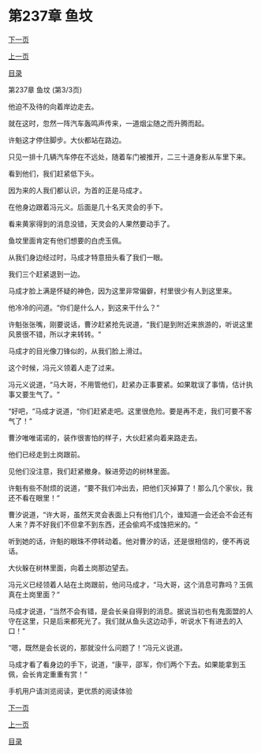 <h1>第237章    鱼坟</h1>
            <div><p><a href="./0711_%E7%AC%AC238%E7%AB%A0_%E8%A7%A6%E6%89%8B.md">下一页</a></p><p><a href="./0709_%E7%AC%AC237%E7%AB%A0_%E9%B1%BC%E5%9D%9F.md">上一页</a></p><p><a href="../">目录</a></p></div>
            <div><p>第237章    鱼坟 (第3/3页)</p><p>他迫不及待的向着岸边走去。</p><p>就在这时，忽然一阵汽车轰鸣声传来，一道烟尘随之而升腾而起。</p><p>许魁这才停住脚步。大伙都站在路边。</p><p>只见一排十几辆汽车停在不远处，随着车门被推开，二三十道身影从车里下来。</p><p>看到他们，我们赶紧低下头。</p><p>因为来的人我们都认识，为首的正是马成才。</p><p>在他身边跟着冯元义。后面是几十名天灵会的手下。</p><p>看来黄家得到的消息没错，天灵会的人果然要动手了。</p><p>鱼坟里面肯定有他们想要的白虎玉佩。</p><p>从我们身边经过时，马成才特意扭头看了我们一眼。</p><p>我们三个赶紧退到一边。</p><p>马成才脸上满是怀疑的神色，因为这里非常偏僻，村里很少有人到这里来。</p><p>他冷冷的问道。“你们是什么人，到这来干什么？“</p><p>许魁张张嘴，刚要说话，曹汐赶紧抢先说道，“我们是到附近来旅游的，听说这里风景很不错，所以才来转转。“</p><p>马成才的目光像刀锋似的，从我们脸上滑过。</p><p>这个时候，冯元义领着人走了过来。</p><p>冯元义说道，“马大哥，不用管他们，赶紧办正事要紧。如果耽误了事情，估计执事又要生气了。“</p><p>“好吧，“马成才说道，“你们赶紧走吧。这里很危险。要是再不走，我们可要不客气了！“</p><p>曹汐唯唯诺诺的，装作很害怕的样子，大伙赶紧向着来路走去。</p><p>他们已经走到土岗跟前。</p><p>见他们没注意，我们赶紧撤身。躲进旁边的树林里面。</p><p>许魁有些不耐烦的说道，“要不我们冲出去，把他们灭掉算了！那么几个家伙，我还不看在眼里！“</p><p>曹汐说道，“许大哥，虽然天灵会表面上只有他们几个，谁知道一会还会不会还有人来？弄不好我们不但拿不到东西，还会偷鸡不成蚀把米的。“</p><p>听到她的话，许魁的眼珠不停转动着。他对曹汐的话，还是很相信的，便不再说话。</p><p>大伙躲在树林里面，向着土岗那边望去。</p><p>冯元义已经领着人站在土岗跟前，他问马成才，“马大哥，这个消息可靠吗？玉佩真在土岗里面？“</p><p>马成才说道，“当然不会有错，是会长亲自得到的消息。据说当初也有鬼面盟的人守在这里，只是后来都死光了。我们就从鱼头这边动手，听说水下有进去的入口！“</p><p>“嗯，既然是会长说的，那就没什么问题了！“冯元义说道。</p><p>马成才看了看身边的手下，说道，“康平，邵军，你们两个下去。如果能拿到玉佩，会长肯定重重有赏！“</p><p>手机用户请浏览阅读，更优质的阅读体验</p></div>
            <div><p><a href="./0711_%E7%AC%AC238%E7%AB%A0_%E8%A7%A6%E6%89%8B.md">下一页</a></p><p><a href="./0709_%E7%AC%AC237%E7%AB%A0_%E9%B1%BC%E5%9D%9F.md">上一页</a></p><p><a href="../">目录</a></p></div>